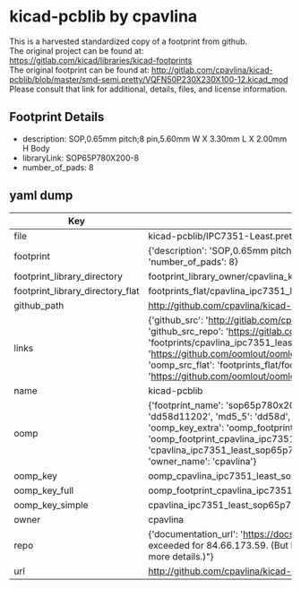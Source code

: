 # kicad-pcblib by cpavlina  
This is a harvested standardized copy of a footprint from github.  
The original project can be found at:  
https://gitlab.com/kicad/libraries/kicad-footprints  
The original footprint can be found at:
http://gitlab.com/cpavlina/kicad-pcblib/blob/master/smd-semi.pretty/VQFN50P230X230X100-12.kicad_mod
Please consult that link for additional, details, files, and license information.  
## Footprint Details
* description: SOP,0.65mm pitch;8 pin,5.60mm W X 3.30mm L X 2.00mm H Body  
* libraryLink: SOP65P780X200-8  
* number_of_pads: 8  
## yaml dump  
| Key | Value |  
| --- | --- |  
| file | kicad-pcblib/IPC7351-Least.pretty/SOP65P780X200-8.kicad_mod |  
| footprint | {'description': 'SOP,0.65mm pitch;8 pin,5.60mm W X 3.30mm L X 2.00mm H Body', 'libraryLink': 'SOP65P780X200-8', 'number_of_pads': 8} |  
| footprint_library_directory | footprint_library_owner/cpavlina_kicad-pcblib |  
| footprint_library_directory_flat | footprints_flat/cpavlina_ipc7351_least_sop65p780x200_8/working |  
| github_path | http://github.com/cpavlina/kicad-pcblib/blob/master/IPC7351-Least.pretty/SOP65P780X200-8.kicad_mod |  
| links | {'github_src': 'http://gitlab.com/cpavlina/kicad-pcblib/blob/master/smd-semi.pretty/VQFN50P230X230X100-12.kicad_mod', 'github_src_repo': 'https://gitlab.com/kicad/libraries/kicad-footprints', 'oomp_bot': 'footprints/cpavlina_ipc7351_least_sop65p780x200_8/working', 'oomp_bot_github': 'https://github.com/oomlout/oomlout_oomp_footprint_bot/tree/main/footprints/cpavlina_ipc7351_least_sop65p780x200_8/working', 'oomp_src_flat': 'footprints_flat/footprints_flat/cpavlina_ipc7351_least_sop65p780x200_8/working', 'oomp_src_flat_github': 'https://github.com/oomlout/oomlout_oomp_footprint_src/tree/main/footprints_flat/cpavlina_ipc7351_least_sop65p780x200_8/working'} |  
| name | kicad-pcblib |  
| oomp | {'footprint_name': 'sop65p780x200_8', 'library_name': 'ipc7351_least', 'md5': 'dd58d11202c953dd78f74ec6924548c3', 'md5_10': 'dd58d11202', 'md5_5': 'dd58d', 'md5_6': 'dd58d1', 'oomp_key': 'oomp_cpavlina_ipc7351_least_sop65p780x200_8', 'oomp_key_extra': 'oomp_footprint_cpavlina_ipc7351_least_sop65p780x200_8', 'oomp_key_full': 'oomp_footprint_cpavlina_ipc7351_least_sop65p780x200_8_dd58d1', 'oomp_key_simple': 'cpavlina_ipc7351_least_sop65p780x200_8', 'original_filename': 'kicad-pcblib/IPC7351-Least.pretty/SOP65P780X200-8.kicad_mod', 'owner_name': 'cpavlina'} |  
| oomp_key | oomp_cpavlina_ipc7351_least_sop65p780x200_8 |  
| oomp_key_full | oomp_footprint_cpavlina_ipc7351_least_sop65p780x200_8 |  
| oomp_key_simple | cpavlina_ipc7351_least_sop65p780x200_8 |  
| owner | cpavlina |  
| repo | {'documentation_url': 'https://docs.github.com/rest/overview/resources-in-the-rest-api#rate-limiting', 'message': "API rate limit exceeded for 84.66.173.59. (But here's the good news: Authenticated requests get a higher rate limit. Check out the documentation for more details.)"} |  
| url | http://github.com/cpavlina/kicad-pcblib |  

